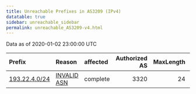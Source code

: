 ```yaml
---
title: Unreachable Prefixes in AS3209 (IPv4)
datatable: true
sidebar: unreachable_sidebar
permalink: unreachable_AS3209-v4.html
---
```


Data as of 2020-01-02 23:00:00 UTC


<div class="datatable-begin"></div>

| Prefix                                               | Reason                                                                                              | affected   |   Authorized AS |   MaxLength | Anchor                                         |   unreachable /24s |
|:-----------------------------------------------------|:----------------------------------------------------------------------------------------------------|:-----------|----------------:|------------:|:-----------------------------------------------|-------------------:|
| [193.22.4.0/24](https://stat.ripe.net/193.22.4.0/24) | [INVALID ASN](https://rpki-validator.ripe.net/announcement-preview?asn=AS3209&prefix=193.22.4.0/24) | complete   |            3320 |          24 | [RIPE](unreachable_RIPE_NCC_RPKI_Root-v4.html) |                  1 |

<div class="datatable-end"></div>